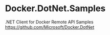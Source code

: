 # Docker.DotNet.Samples
.NET Client for Docker Remote API Samples
https://github.com/Microsoft/Docker.DotNet
